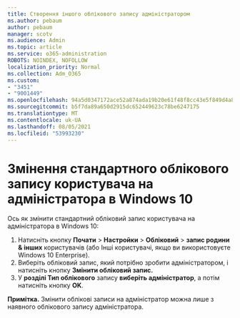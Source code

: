 ```yaml
---
title: Створення іншого облікового запису адміністратором
ms.author: pebaum
author: pebaum
manager: scotv
ms.audience: Admin
ms.topic: article
ms.service: o365-administration
ROBOTS: NOINDEX, NOFOLLOW
localization_priority: Normal
ms.collection: Adm_O365
ms.custom:
- "3451"
- "9001449"
ms.openlocfilehash: 94a5d0347172ace52a874ada19b20e61f48f8cc43e5f849d4a8400a2288aeb88
ms.sourcegitcommit: b5f7da89a650d2915dc652449623c78be6247175
ms.translationtype: MT
ms.contentlocale: uk-UA
ms.lasthandoff: 08/05/2021
ms.locfileid: "53993230"
---
```

# <a name="change-a-standard-user-account-to-an-administrator-in-windows-10"></a>Змінення стандартного облікового запису користувача на адміністратора в Windows 10

Ось як змінити стандартний обліковий запис користувача на адміністратора в Windows 10:

1. Натисніть кнопку **Почати**  >  **Настройки**  >  **Обліковий**  >  **запис родини & інших** користувачів (або Інші користувачі, якщо ви використовуєте Windows 10 Enterprise).
2. Виберіть обліковий запис, який потрібно зробити адміністратором, і натисніть кнопку **Змінити обліковий запис.**
3. У **розділі Тип облікового** запису **виберіть адміністратор**, а потім натисніть кнопку **OK**.

**Примітка.** Змінити облікові записи на адміністратор можна лише з наявного облікового запису адміністратора.